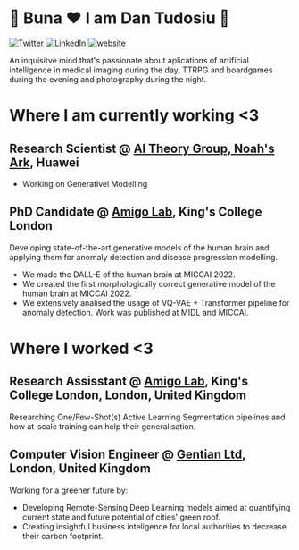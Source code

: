 # :hugs: Buna :heart: I am Dan Tudosiu :hugs:
[![Twitter](https://img.shields.io/badge/Twitter-1DA1F2?style=for-the-badge&logo=twitter&logoColor=white)](https://twitter.com/intent/follow?screen_name=PTudosiu)
[![LinkedIn](https://img.shields.io/badge/LinkedIn-0077B5?style=for-the-badge&logo=linkedin&logoColor=white)](https://www.linkedin.com/in/petru-daniel-tudosiu/)
[![website](https://img.shields.io/badge/Website-46a2f1.svg?&label=Google_Scholar&style=for-the-badge&logo=Google-Chrome&logoColor=white&link=https://scholar.google.com/citations?user=sv39zkwAAAAJ&hl=en)](https://scholar.google.com/citations?user=sv39zkwAAAAJ&hl=en)

An inquisitve mind that's passionate about aplications of artificial intelligence in medical imaging during the day, TTRPG and boardgames during the evening and photography during the night.

# Where I am currently working <3
## Research Scientist @ [AI Theory Group, Noah's Ark](http://dev3.noahlab.com.hk/index.html), Huawei
* Working on Generativel Modelling

## PhD Candidate @ [Amigo Lab](https://amigos.ai/), King's College London 
Developing state-of-the-art generative models of the human brain and applying them for anomaly detection and disease progression modelling.
* We made the DALL-E of the human brain at MICCAI 2022.
* We created the first morphologically correct generative model of the human brain at MICCAI 2022.
* We extensively analised the usage of VQ-VAE + Transformer pipeline for anomaly detection. Work was published at MIDL and MICCAI.

# Where I worked <3 

## Research Assisstant @ [Amigo Lab](https://amigos.ai/), King's College London, London, United Kingdom
Researching One/Few-Shot(s) Active Learning Segmentation pipelines and how at-scale training can help their generalisation. 

## Computer Vision Engineer @ [Gentian Ltd](https://www.gentian.io/), London, United Kingdom
Working for a greener future by:
* Developing Remote-Sensing Deep Learning models aimed at quantifying current state and future potential of cities' green roof.
* Creating insightful business inteligence for local authorities to decrease their carbon footprint. 
